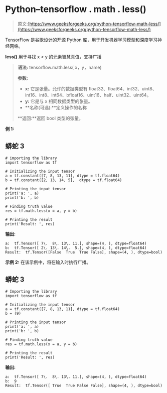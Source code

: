 # Python–tensorflow . math . less()

> 原文:[https://www.geeksforgeeks.org/python-tensorflow-math-less/](https://www.geeksforgeeks.org/python-tensorflow-math-less/)

TensorFlow 是谷歌设计的开源 Python 库，用于开发机器学习模型和深度学习神经网络。

**less()** 用于寻找 x < y 的元素智慧真值，支持广播

> **语法:** tensorflow.math.less( x，y，name)
> 
> **参数:**
> 
> *   **x:** 它是张量。允许的数据类型有 float32、float64、int32、uint8、int16、int8、int64、bfloat16、uint16、half、uint32、uint64。
> *   **y:** 它是与 x 相同数据类型的张量。
> *   **名称(可选):**定义操作的名称
> 
> **返回:**返回 bool 类型的张量。

**例 1:**

## 蟒蛇 3

```
# importing the library
import tensorflow as tf

# Initializing the input tensor
a = tf.constant([7, 8, 13, 11], dtype = tf.float64)
b = tf.constant([2, 13, 14, 5],  dtype = tf.float64)

# Printing the input tensor
print('a: ', a)
print('b: ', b)

# Finding truth value
res = tf.math.less(x = a, y = b)

# Printing the result
print('Result: ', res)
```

**输出:**

```
a:  tf.Tensor([ 7\.  8\. 13\. 11.], shape=(4, ), dtype=float64)
b:  tf.Tensor([ 2\. 13\. 14\.  5.], shape=(4, ), dtype=float64)
Result:  tf.Tensor([False  True  True False], shape=(4, ), dtype=bool)
```

**示例 2:** 在该示例中，将在输入时执行广播。

## 蟒蛇 3

```
# Importing the library
import tensorflow as tf

# Initializing the input tensor
a = tf.constant([7, 8, 13, 11], dtype = tf.float64)
b = (9)

# Printing the input tensor
print('a: ', a)
print('b: ', b)

# Finding truth value
res = tf.math.less(x = a, y = b)

# Printing the result
print('Result: ', res)
```

**输出:**

```
a:  tf.Tensor([ 7\.  8\. 13\. 11.], shape=(4, ), dtype=float64)
b:  9
Result:  tf.Tensor([ True  True False False], shape=(4, ), dtype=bool)
```